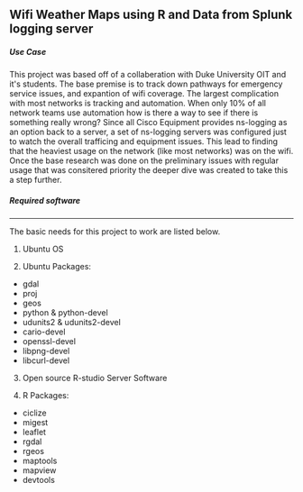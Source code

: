 Wifi Weather Maps using R and Data from Splunk logging server
------

##### Use Case
This project was based off of a collaberation with Duke University OIT and it's students.
The base premise is to track down pathways for emergency service issues, and expantion of wifi coverage.
The largest complication with most networks is tracking and automation. When only 10% of all network teams use automation how is there a way to see if there is something really wrong?
Since all Cisco Equipment provides ns-logging as an option back to a server, a set of ns-logging servers was configured just to watch the overall trafficing and equipment issues. 
This lead to finding that the heaviest usage on the network (like most networks) was on the wifi.
Once the base research was done on the preliminary issues with regular usage that was consitered priority the deeper dive was created to take this a step further.


##### Required software
------
The basic needs for this project to work are listed below.

1. Ubuntu OS

2. Ubuntu Packages:

 + gdal
 + proj
 + geos
 + python & python-devel
 + udunits2 & udunits2-devel
 + cario-devel
 + openssl-devel
 + libpng-devel
 + libcurl-devel


3. Open source R-studio Server Software

4. R Packages:

 + ciclize
 + migest
 + leaflet
 + rgdal
 + rgeos
 + maptools
 + mapview
 + devtools



